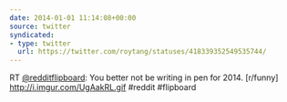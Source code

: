 ```yaml
---
date: 2014-01-01 11:14:08+00:00
source: twitter
syndicated:
- type: twitter
  url: https://twitter.com/roytang/statuses/418339352549535744/
---
```


RT [@redditflipboard](https://twitter.com/redditflipboard/): You better not be writing in pen for 2014. [r/funny] http://i.imgur.com/UgAakRL.gif #reddit #flipboard